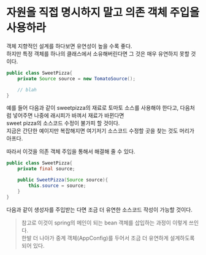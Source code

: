 # 자원을 직접 명시하지 말고 의존 객체 주입을 사용하라

객체 지향적인 설계를 하다보면 유연성이 높을 수록 좋다.  
하지만 특정 객체를 하나의 클래스에서 소유해버린다면 그 것은 매우 유연하지 못할 것이다.

```java
public class SweetPizza{
    private Source source = new TomatoSource();

    // blah
}
```

예를 들어 다음과 같이 sweetpizza의 재료로 토마토 소스를 사용해야 한다고, 다음처럼 넣어주면 나중에 래시피가 바껴서 재료가 바뀐다면  
sweet pizza의 소스코드 수정이 불가피 할 것이다.  
지금은 간단한 예이지만 복잡해지면 여기저기 소스코드 수정할 곳을 찾는 것도 머리가 아프다.  

따라서 이것을 의존 객체 주입을 통해서 해결해 줄 수 있다.

```java
public class SweetPizza{
    private final source;

    public SweetPizza(Source source){
        this.source = source;
    }
}
```

다음과 같이 생성자를 주입받는 다면 조금 더 유연한 소스코드 작성이 가능할 것이다.
> 참고로 이것이 spring의 메인이 되는 bean 객체를 삽입하는 과정이 이렇게 쓰인다.  
> 한발 더 나아가 중계 객체(AppConfig)를 두어서 조금 더 유연하게 설계하도록 되어 있다.  
